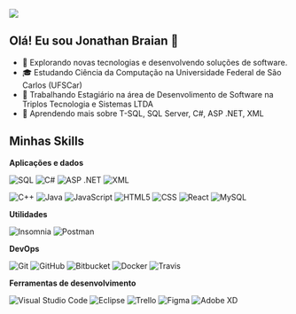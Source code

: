![](https://komarev.com/ghpvc/?username=iuricode&color=006bed)

## Olá! Eu sou Jonathan Braian 👋

- 🤔 Explorando novas tecnologias e desenvolvendo soluções de software.
- 🎓 Estudando Ciência da Computação na Universidade Federal de São Carlos (UFSCar)
- 💼 Trabalhando Estagiário na área de Desenvolimento de Software na Triplos Tecnologia e Sistemas LTDA
- 🌱 Aprendendo mais sobre T-SQL, SQL Server, C#, ASP .NET, XML

## Minhas Skills

**Aplicações e dados**

![SQL]([https://img.shields.io/badge/-Flutter-333333?style=flat&logo=Flutter](https://www.flaticon.com/br/icone-gratis/sql_4726022?term=sql&page=1&position=12&origin=search&related_id=4726022))
![C#]([https://img.shields.io/badge/-Flutter-333333?style=flat&logo=Flutter](https://www.flaticon.com/br/icone-gratis/do-sustenido_6132221?term=c&page=1&position=4&origin=search&related_id=6132221))
![ASP .NET]([https://img.shields.io/badge/-Flutter-333333?style=flat&logo=Flutter](https://www.flaticon.com/br/icone-gratis/asp_402184?term=asp&page=1&position=1&origin=search&related_id=402184))
![XML]([https://img.shields.io/badge/-Flutter-333333?style=flat&logo=Flutter](https://www.flaticon.com/br/icone-gratis/xml_136526?term=xml&page=1&position=1&origin=search&related_id=136526))

![C++](https://img.shields.io/badge/-C++-333333?style=flat&logo=C%2B%2B&logoColor=00599C)
![Java](https://img.shields.io/badge/-Java-333333?style=flat&logo=Java&logoColor=007396)
![JavaScript](https://img.shields.io/badge/-JavaScript-333333?style=flat&logo=javascript)
![HTML5](https://img.shields.io/badge/-HTML5-333333?style=flat&logo=HTML5)
![CSS](https://img.shields.io/badge/-CSS-333333?style=flat&logo=CSS3&logoColor=1572B6)
![React](https://img.shields.io/badge/-React-333333?style=flat&logo=react)
![MySQL](https://img.shields.io/badge/-MySQL-333333?style=flat&logo=mysql)

**Utilidades**

![Insomnia](https://img.shields.io/badge/-Insomnia-333333?style=flat&logo=insomnia)
![Postman](https://img.shields.io/badge/-Postman-333333?style=flat&logo=postman)

**DevOps**

![Git](https://img.shields.io/badge/-Git-333333?style=flat&logo=git)
![GitHub](https://img.shields.io/badge/-GitHub-333333?style=flat&logo=github)
![Bitbucket](https://img.shields.io/badge/-Bitbucket-333333?style=flat&logo=bitbucket)
![Docker](https://img.shields.io/badge/-Docker-333333?style=flat&logo=docker)
![Travis](https://img.shields.io/badge/-Travis-333333?style=flat&logo=travis)

**Ferramentas de desenvolvimento**

![Visual Studio Code](https://img.shields.io/badge/-Visual%20Studio%20Code-333333?style=flat&logo=visual-studio-code&logoColor=007ACC)
![Eclipse](https://img.shields.io/badge/-Eclipse-333333?style=flat&logo=eclipse-ide&logoColor=2C2255)
![Trello](https://img.shields.io/badge/-Trello-333333?style=flat&logo=trello&logoColor=007ACC)
![Figma](https://img.shields.io/badge/-Figma-333333?style=flat&logo=figma&logoColor=007ACC)
![Adobe XD](https://img.shields.io/badge/-Adobe%20XD-333333?style=flat&logo=adobe-xd&logoColor=007ACC)

<br/>
